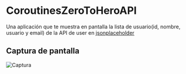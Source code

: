 <h1>CoroutinesZeroToHeroAPI</h1>
<p>Una aplicación que te muestra en pantalla la lista de usuario(id, nombre, usuario y email) de la API de user en <a href="https://jsonplaceholder.typicode.com/users">jsonplaceholder</a></p>
<h2>Captura de pantalla</h2>

![Captura](https://github.com/user-attachments/assets/33648b52-f32b-479f-85c6-5cf222baa6c7)
